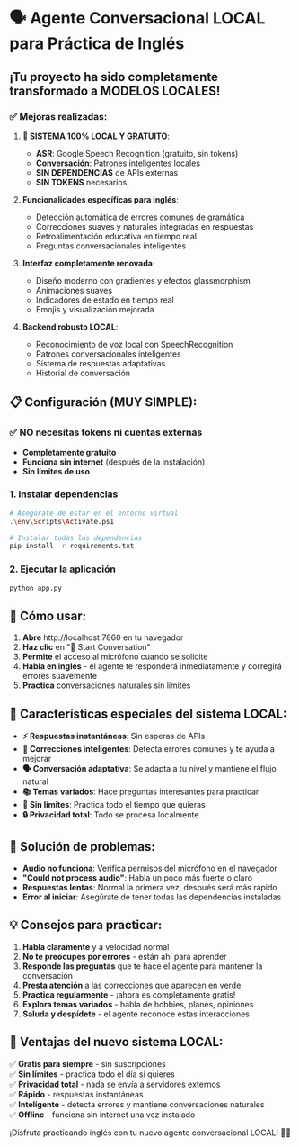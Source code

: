 # 🗣️ Agente Conversacional LOCAL para Práctica de Inglés

## ¡Tu proyecto ha sido completamente transformado a MODELOS LOCALES!

### ✅ Mejoras realizadas:

1. **🚀 SISTEMA 100% LOCAL Y GRATUITO**:
   - **ASR**: Google Speech Recognition (gratuito, sin tokens)
   - **Conversación**: Patrones inteligentes locales
   - **SIN DEPENDENCIAS** de APIs externas
   - **SIN TOKENS** necesarios

2. **Funcionalidades específicas para inglés**:
   - Detección automática de errores comunes de gramática
   - Correcciones suaves y naturales integradas en respuestas
   - Retroalimentación educativa en tiempo real
   - Preguntas conversacionales inteligentes

3. **Interfaz completamente renovada**:
   - Diseño moderno con gradientes y efectos glassmorphism
   - Animaciones suaves
   - Indicadores de estado en tiempo real
   - Emojis y visualización mejorada

4. **Backend robusto LOCAL**:
   - Reconocimiento de voz local con SpeechRecognition
   - Patrones conversacionales inteligentes
   - Sistema de respuestas adaptativas
   - Historial de conversación

## 📋 Configuración (MUY SIMPLE):

### ✅ **NO necesitas tokens ni cuentas externas**
- **Completamente gratuito**
- **Funciona sin internet** (después de la instalación)
- **Sin límites de uso**

### 1. Instalar dependencias
```bash
# Asegúrate de estar en el entorno virtual
.\env\Scripts\Activate.ps1

# Instalar todas las dependencias
pip install -r requirements.txt
```

### 2. Ejecutar la aplicación
```bash
python app.py
```

## 🚀 Cómo usar:

1. **Abre** http://localhost:7860 en tu navegador
2. **Haz clic** en "🎤 Start Conversation"
3. **Permite** el acceso al micrófono cuando se solicite
4. **Habla en inglés** - el agente te responderá inmediatamente y corregirá errores suavemente
5. **Practica** conversaciones naturales sin límites

## 🎯 Características especiales del sistema LOCAL:

- **⚡ Respuestas instantáneas**: Sin esperas de APIs
- **🎯 Correcciones inteligentes**: Detecta errores comunes y te ayuda a mejorar
- **🗣️ Conversación adaptativa**: Se adapta a tu nivel y mantiene el flujo natural
- **📚 Temas variados**: Hace preguntas interesantes para practicar
- **💾 Sin límites**: Practica todo el tiempo que quieras
- **🔒 Privacidad total**: Todo se procesa localmente

## 🔧 Solución de problemas:

- **Audio no funciona**: Verifica permisos del micrófono en el navegador
- **"Could not process audio"**: Habla un poco más fuerte o claro
- **Respuestas lentas**: Normal la primera vez, después será más rápido
- **Error al iniciar**: Asegúrate de tener todas las dependencias instaladas

## 💡 Consejos para practicar:

1. **Habla claramente** y a velocidad normal
2. **No te preocupes por errores** - están ahí para aprender  
3. **Responde las preguntas** que te hace el agente para mantener la conversación
4. **Presta atención** a las correcciones que aparecen en verde
5. **Practica regularmente** - ¡ahora es completamente gratis!
6. **Explora temas variados** - habla de hobbies, planes, opiniones
7. **Saluda y despídete** - el agente reconoce estas interacciones

## 🌟 **Ventajas del nuevo sistema LOCAL:**

✅ **Gratis para siempre** - sin suscripciones  
✅ **Sin límites** - practica todo el día si quieres  
✅ **Privacidad total** - nada se envía a servidores externos  
✅ **Rápido** - respuestas instantáneas  
✅ **Inteligente** - detecta errores y mantiene conversaciones naturales  
✅ **Offline** - funciona sin internet una vez instalado  

¡Disfruta practicando inglés con tu nuevo agente conversacional LOCAL! 🚀🎉